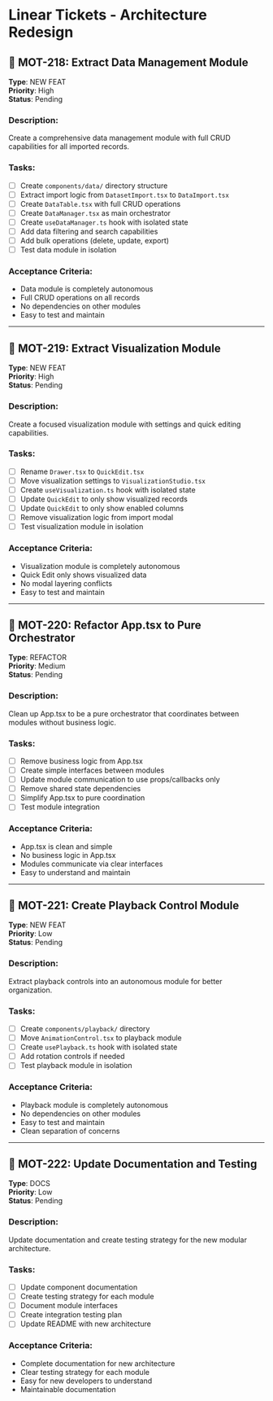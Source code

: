 # Linear Tickets - Architecture Redesign

## 🎯 **MOT-218: Extract Data Management Module**
**Type**: NEW FEAT  
**Priority**: High  
**Status**: Pending  

### Description:
Create a comprehensive data management module with full CRUD capabilities for all imported records.

### Tasks:
- [ ] Create `components/data/` directory structure
- [ ] Extract import logic from `DatasetImport.tsx` to `DataImport.tsx`
- [ ] Create `DataTable.tsx` with full CRUD operations
- [ ] Create `DataManager.tsx` as main orchestrator
- [ ] Create `useDataManager.ts` hook with isolated state
- [ ] Add data filtering and search capabilities
- [ ] Add bulk operations (delete, update, export)
- [ ] Test data module in isolation

### Acceptance Criteria:
- Data module is completely autonomous
- Full CRUD operations on all records
- No dependencies on other modules
- Easy to test and maintain

---

## 🎯 **MOT-219: Extract Visualization Module**
**Type**: NEW FEAT  
**Priority**: High  
**Status**: Pending  

### Description:
Create a focused visualization module with settings and quick editing capabilities.

### Tasks:
- [ ] Rename `Drawer.tsx` to `QuickEdit.tsx`
- [ ] Move visualization settings to `VisualizationStudio.tsx`
- [ ] Create `useVisualization.ts` hook with isolated state
- [ ] Update `QuickEdit` to only show visualized records
- [ ] Update `QuickEdit` to only show enabled columns
- [ ] Remove visualization logic from import modal
- [ ] Test visualization module in isolation

### Acceptance Criteria:
- Visualization module is completely autonomous
- Quick Edit only shows visualized data
- No modal layering conflicts
- Easy to test and maintain

---

## 🎯 **MOT-220: Refactor App.tsx to Pure Orchestrator**
**Type**: REFACTOR  
**Priority**: Medium  
**Status**: Pending  

### Description:
Clean up App.tsx to be a pure orchestrator that coordinates between modules without business logic.

### Tasks:
- [ ] Remove business logic from App.tsx
- [ ] Create simple interfaces between modules
- [ ] Update module communication to use props/callbacks only
- [ ] Remove shared state dependencies
- [ ] Simplify App.tsx to pure coordination
- [ ] Test module integration

### Acceptance Criteria:
- App.tsx is clean and simple
- No business logic in App.tsx
- Modules communicate via clear interfaces
- Easy to understand and maintain

---

## 🎯 **MOT-221: Create Playback Control Module**
**Type**: NEW FEAT  
**Priority**: Low  
**Status**: Pending  

### Description:
Extract playback controls into an autonomous module for better organization.

### Tasks:
- [ ] Create `components/playback/` directory
- [ ] Move `AnimationControl.tsx` to playback module
- [ ] Create `usePlayback.ts` hook with isolated state
- [ ] Add rotation controls if needed
- [ ] Test playback module in isolation

### Acceptance Criteria:
- Playback module is completely autonomous
- No dependencies on other modules
- Easy to test and maintain
- Clean separation of concerns

---

## 🎯 **MOT-222: Update Documentation and Testing**
**Type**: DOCS  
**Priority**: Low  
**Status**: Pending  

### Description:
Update documentation and create testing strategy for the new modular architecture.

### Tasks:
- [ ] Update component documentation
- [ ] Create testing strategy for each module
- [ ] Document module interfaces
- [ ] Create integration testing plan
- [ ] Update README with new architecture

### Acceptance Criteria:
- Complete documentation for new architecture
- Clear testing strategy for each module
- Easy for new developers to understand
- Maintainable documentation

